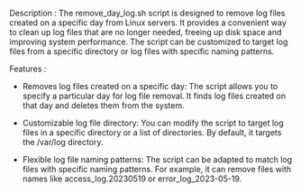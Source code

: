 Description :
The remove_day_log.sh script is designed to remove log files created on a specific day from Linux servers. It provides a convenient way to clean up log files that are no longer needed, freeing up disk space and improving system performance. The script can be customized to target log files from a specific directory or log files with specific naming patterns.

Features : 
- Removes log files created on a specific day: The script allows you to specify a particular day for log file removal. It finds log files created on that day and deletes them from the system.

- Customizable log file directory: You can modify the script to target log files in a specific directory or a list of directories. By default, it targets the /var/log directory.

- Flexible log file naming patterns: The script can be adapted to match log files with specific naming patterns. For example, it can remove files with names like access_log.20230519 or error_log_2023-05-19.
